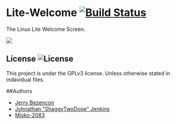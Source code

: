Lite-Welcome [![Build Status][BS img]][Build Status]
=================
[Build Status]: https://travis-ci.org/shaggytwodope/litewelcome
[BS img]: https://api.travis-ci.org/shaggytwodope/litewelcome.png



The Linux Lite Welcome Screen.

![](http://i.imgur.com/tTEq0kW.png)

## License ![License](https://img.shields.io/badge/license-GPLv3-green.svg)
This project is under the GPLv3 license. Unless otherwise stated in indavidual files.


##Authors
- [Jerry Bezencon](https://github.com/linuxlite/)
- [Johnathan "ShaggyTwoDope" Jenkins](https://github.com/shaggytwodope/)
- [Misko-2083](https://github.com/Misko-2083/)
